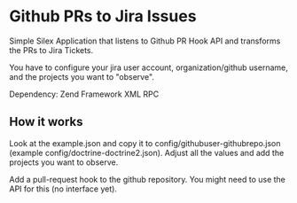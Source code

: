 # Github PRs to Jira Issues

Simple Silex Application that listens to Github PR Hook API and transforms the PRs to Jira Tickets.

You have to configure your jira user account, organization/github username, and the projects you want to "observe".

Dependency: Zend Framework XML RPC

## How it works

Look at the example.json and copy it to config/githubuser-githubrepo.json (example config/doctrine-doctrine2.json).
Adjust all the values and add the projects you want to observe.

Add a pull-request hook to the github repository. You might need to use the API for this (no interface yet).

